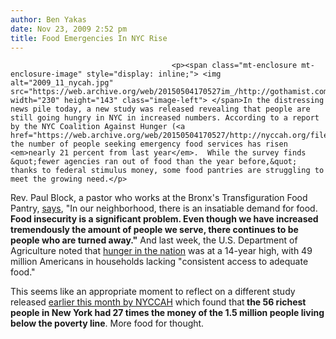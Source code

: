 ```yaml
---
author: Ben Yakas
date: Nov 23, 2009 2:52 pm
title: Food Emergencies In NYC Rise
---
```


	
										<p><span class="mt-enclosure mt-enclosure-image" style="display: inline;"> <img alt="2009_11_nycah.jpg" src="https://web.archive.org/web/20150504170527im_/http://gothamist.com/attachments/jen/2009_11_nycah.jpg" width="230" height="143" class="image-left"> </span>In the distressing news pile today, a new study was released revealing that people are still going hungry in NYC in increased numbers. According to a report by the NYC Coalition Against Hunger (<a href="https://web.archive.org/web/20150504170527/http://nyccah.org/files/AnnualHungerSurveyReport_Nov09.pdf">PDF</a>), the number of people seeking emergency food services has risen <em>nearly 21 percent from last year</em>.  While the survey finds &quot;fewer agencies ran out of food than the year before,&quot; thanks to federal stimulus money, some food pantries are struggling to meet the growing need.</p>

<p>Rev. Paul Block, a pastor who works at the Bronx&apos;s Transfiguration Food Pantry, <a href="https://web.archive.org/web/20150504170527/http://abcnews.go.com/Business/wireStory?id=9154069">says</a>, &quot;In our neighborhood, there is an insatiable demand for food. <strong>Food insecurity is a significant problem. Even though we have increased tremendously the amount of people we serve, there continues to be people who are turned away.&quot;</strong>  And last week, the U.S. Department of Agriculture noted that <a href="https://web.archive.org/web/20150504170527/http://www.nytimes.com/2009/11/17/us/17hunger.html">hunger in the nation</a> was at a 14-year high, with 49 million Americans in households lacking &quot;consistent access to adequate food.&quot; </p>

<p>This seems like an appropriate moment to reflect on a different study released <a href="https://web.archive.org/web/20150504170527/http://www.nyccah.org/node/498">earlier this month by NYCCAH</a> which found that<strong> the 56 richest people in New York had 27 times the money of the 1.5 million people living below the poverty line</strong>. More food for thought.</p>					
										
									
				